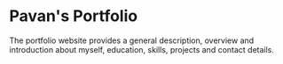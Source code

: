 # Pavan's Portfolio
The portfolio website provides a general description, overview and introduction about myself, education, skills, projects and contact details.